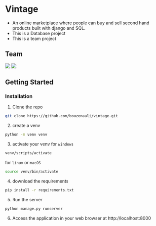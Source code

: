 # Vintage
- An online marketplace where people can buy and sell second hand products built with django and SQL.
- This is a Database project
- This is a team project

## Team 
[![](https://github.com/Romissa01.png?size=50)](https://github.com/Romissa01)
[![](https://github.com/bouzenaali.png?size=50)](https://github.com/bouzenaali)


## Getting Started
### Installation
1. Clone the repo
```bash
git clone https://github.com/bouzenaali/vintage.git
```
2. create a venv 
```bash
python -m venv venv
```
3. activate your venv 
for `windows`
```bash
venv/scripts/activate
```
for `linux` or `macOS`
```bash
source venv/bin/activate
```
4. download the requirements 
```bash
pip install -r requirements.txt
```
 5. Run the server
```bash
python manage.py runserver
 ```
 6. Access the application in your web browser at http://localhost:8000
